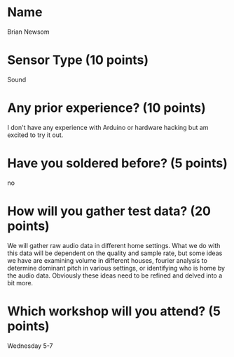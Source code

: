 # Name
Brian Newsom

# Sensor Type (10 points)
Sound

# Any prior experience? (10 points)
I don't have any experience with Arduino or hardware hacking but am excited to try it out.

# Have you soldered before? (5 points)
no

# How will you gather test data? (20 points)
We will gather raw audio data in different home settings.  What we do with this data will be dependent on the quality and sample rate, but some ideas we have are examining volume in different houses, fourier analysis to determine dominant pitch in various settings, or identifying who is home by the audio data.  Obviously these ideas need to be refined and delved into a bit more.

# Which workshop will you attend? (5 points)
Wednesday 5-7
